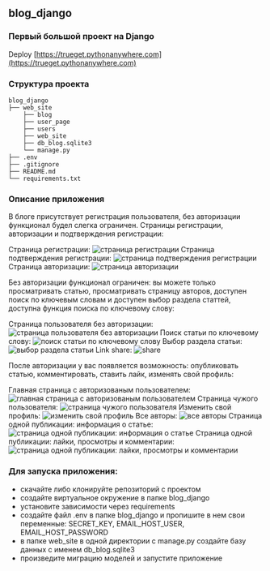 ## blog_django
### Первый большой проект на Django
Deploy [https://trueget.pythonanywhere.com](https://trueget.pythonanywhere.com)

### Структура проекта
```
blog_django
├── web_site
    ├── blog
    ├── user_page
    ├── users
    ├── web_site
    ├── db_blog.sqlite3
    └── manage.py
├── .env
├── .gitignore
├── README.md
└── requirements.txt
```


### Описание приложения

В блоге присутствует регистрация пользователя, без авторизации функционал будел слегка ограничен.
Страницы регистрации, авторизации и подтверждения регистрации:

Страница регистрации:
![страница регистрации](./img_from_project/register.png)
Страница подтверждения регистрации:
![страница подтверждения регистрации](./img_from_project/activation.png)
Страница авторизации:
![страница авторизации](./img_from_project/login.png)

Без авторизации функционал ограничен: вы можете только просматривать статью, просматривать страницу авторов, доступен поиск по ключевым словам и доступен выбор раздела статтей, доступна функция поиска по ключевому слову:

Страница пользователя без авторизации:
![страница пользователя без авторизации](./img_from_project/another_user_page_not_login.png)
Поиск статьи по ключевому слову:
![поиск статьи по ключевому слову](./img_from_project/search.png)
Выбор раздела статьи:
![выбор раздела статьи](./img_from_project/articles_section.png)
Link share:
![share](./img_from_project/link_share.png)

После авторизации у вас появляется возможность: опубликовать статью, комментировать, ставить лайк, изменять свой профиль:

Главная страница с авторизованым пользователем:
![главная страница с авторизованым пользователем](./img_from_project/main_page.png)
Страница чужого пользователя:
![страница чужого пользователя](./img_from_project/another_user_page.png)
Изменить свой профиль:
![изменить свой профиль](./img_from_project/change_profile.png)
Все авторы:
![все авторы](./img_from_project/authors.png)
Страница одной публикации: информация о статье:
![страница одной публикации: информация о статье](./img_from_project/one_article_page_top.png)
Страница одной публикации: лайки, просмотры и комментарии:
![страница одной публикации: лайки, просмотры и комментарии](./img_from_project/another_article_page_bot.png)

### Для запуска приложения:
<ul>
    <li>скачайте либо клонируйте репозиторий с проектом</li>
    <li>создайте виртуальное окружение в папке blog_django</li>
    <li>установите зависимости через requirements</li>
    <li>создайте файл .env в папке blog_django и пропишите в нем свои переменные: SECRET_KEY, EMAIL_HOST_USER, EMAIL_HOST_PASSWORD</li>
    <li>в папке web_site в одной директории с manage.py создайте базу данных с именем db_blog.sqlite3</li>
    <li>произведите миграцию моделей и запустите приложение</li>
</ul>

